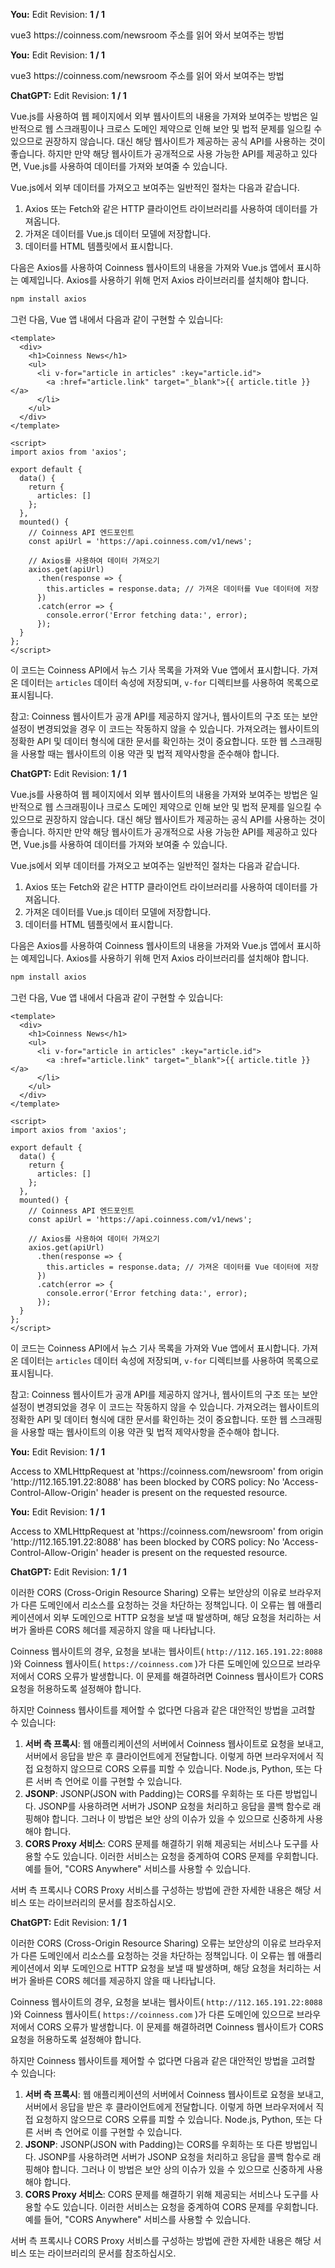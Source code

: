 **You:** Edit Revision: **1 / 1**
<div class="empty:hidden">vue3 https://coinness.com/newsroom 주소를 읽어 와서 보여주는 방법

**You:** Edit Revision: **1 / 1**
<div class="empty:hidden">vue3 https://coinness.com/newsroom 주소를 읽어 와서 보여주는 방법

**ChatGPT:** Edit Revision: **1 / 1**
<div class="markdown prose w-full break-words dark:prose-invert light">
Vue.js를 사용하여 웹 페이지에서 외부 웹사이트의 내용을 가져와 보여주는 방법은 일반적으로 웹 스크래핑이나 크로스 도메인 제약으로 인해 보안 및 법적 문제를 일으킬 수 있으므로 권장하지 않습니다. 대신 해당 웹사이트가 제공하는 공식 API를 사용하는 것이 좋습니다. 하지만 만약 해당 웹사이트가 공개적으로 사용 가능한 API를 제공하고 있다면, Vue.js를 사용하여 데이터를 가져와 보여줄 수 있습니다.

Vue.js에서 외부 데이터를 가져오고 보여주는 일반적인 절차는 다음과 같습니다.
<ol><li>Axios 또는 Fetch와 같은 HTTP 클라이언트 라이브러리를 사용하여 데이터를 가져옵니다.</li><li>가져온 데이터를 Vue.js 데이터 모델에 저장합니다.</li><li>데이터를 HTML 템플릿에서 표시합니다.</li></ol>
다음은 Axios를 사용하여 Coinness 웹사이트의 내용을 가져와 Vue.js 앱에서 표시하는 예제입니다. Axios를 사용하기 위해 먼저 Axios 라이브러리를 설치해야 합니다.

``` bash
npm install axios
```

그런 다음, Vue 앱 내에서 다음과 같이 구현할 수 있습니다:

``` vue
<template>
  <div>
    <h1>Coinness News</h1>
    <ul>
      <li v-for="article in articles" :key="article.id">
        <a :href="article.link" target="_blank">{{ article.title }}</a>
      </li>
    </ul>
  </div>
</template>

<script>
import axios from 'axios';

export default {
  data() {
    return {
      articles: []
    };
  },
  mounted() {
    // Coinness API 엔드포인트
    const apiUrl = 'https://api.coinness.com/v1/news';
    
    // Axios를 사용하여 데이터 가져오기
    axios.get(apiUrl)
      .then(response => {
        this.articles = response.data; // 가져온 데이터를 Vue 데이터에 저장
      })
      .catch(error => {
        console.error('Error fetching data:', error);
      });
  }
};
</script>
```

이 코드는 Coinness API에서 뉴스 기사 목록을 가져와 Vue 앱에서 표시합니다. 가져온 데이터는  `articles`  데이터 속성에 저장되며,  `v-for`  디렉티브를 사용하여 목록으로 표시됩니다.

참고: Coinness 웹사이트가 공개 API를 제공하지 않거나, 웹사이트의 구조 또는 보안 설정이 변경되었을 경우 이 코드는 작동하지 않을 수 있습니다. 가져오려는 웹사이트의 정확한 API 및 데이터 형식에 대한 문서를 확인하는 것이 중요합니다. 또한 웹 스크래핑을 사용할 때는 웹사이트의 이용 약관 및 법적 제약사항을 준수해야 합니다.

**ChatGPT:** Edit Revision: **1 / 1**
<div class="markdown prose w-full break-words dark:prose-invert light">
Vue.js를 사용하여 웹 페이지에서 외부 웹사이트의 내용을 가져와 보여주는 방법은 일반적으로 웹 스크래핑이나 크로스 도메인 제약으로 인해 보안 및 법적 문제를 일으킬 수 있으므로 권장하지 않습니다. 대신 해당 웹사이트가 제공하는 공식 API를 사용하는 것이 좋습니다. 하지만 만약 해당 웹사이트가 공개적으로 사용 가능한 API를 제공하고 있다면, Vue.js를 사용하여 데이터를 가져와 보여줄 수 있습니다.

Vue.js에서 외부 데이터를 가져오고 보여주는 일반적인 절차는 다음과 같습니다.
<ol><li>Axios 또는 Fetch와 같은 HTTP 클라이언트 라이브러리를 사용하여 데이터를 가져옵니다.</li><li>가져온 데이터를 Vue.js 데이터 모델에 저장합니다.</li><li>데이터를 HTML 템플릿에서 표시합니다.</li></ol>
다음은 Axios를 사용하여 Coinness 웹사이트의 내용을 가져와 Vue.js 앱에서 표시하는 예제입니다. Axios를 사용하기 위해 먼저 Axios 라이브러리를 설치해야 합니다.

``` bash
npm install axios
```

그런 다음, Vue 앱 내에서 다음과 같이 구현할 수 있습니다:

``` vue
<template>
  <div>
    <h1>Coinness News</h1>
    <ul>
      <li v-for="article in articles" :key="article.id">
        <a :href="article.link" target="_blank">{{ article.title }}</a>
      </li>
    </ul>
  </div>
</template>

<script>
import axios from 'axios';

export default {
  data() {
    return {
      articles: []
    };
  },
  mounted() {
    // Coinness API 엔드포인트
    const apiUrl = 'https://api.coinness.com/v1/news';
    
    // Axios를 사용하여 데이터 가져오기
    axios.get(apiUrl)
      .then(response => {
        this.articles = response.data; // 가져온 데이터를 Vue 데이터에 저장
      })
      .catch(error => {
        console.error('Error fetching data:', error);
      });
  }
};
</script>
```

이 코드는 Coinness API에서 뉴스 기사 목록을 가져와 Vue 앱에서 표시합니다. 가져온 데이터는  `articles`  데이터 속성에 저장되며,  `v-for`  디렉티브를 사용하여 목록으로 표시됩니다.

참고: Coinness 웹사이트가 공개 API를 제공하지 않거나, 웹사이트의 구조 또는 보안 설정이 변경되었을 경우 이 코드는 작동하지 않을 수 있습니다. 가져오려는 웹사이트의 정확한 API 및 데이터 형식에 대한 문서를 확인하는 것이 중요합니다. 또한 웹 스크래핑을 사용할 때는 웹사이트의 이용 약관 및 법적 제약사항을 준수해야 합니다.

**You:** Edit Revision: **1 / 1**
<div class="empty:hidden">Access to XMLHttpRequest at 'https://coinness.com/newsroom' from origin 'http://112.165.191.22:8088' has been blocked by CORS policy: No 'Access-Control-Allow-Origin' header is present on the requested resource.

**You:** Edit Revision: **1 / 1**
<div class="empty:hidden">Access to XMLHttpRequest at 'https://coinness.com/newsroom' from origin 'http://112.165.191.22:8088' has been blocked by CORS policy: No 'Access-Control-Allow-Origin' header is present on the requested resource.

**ChatGPT:** Edit Revision: **1 / 1**
<div class="markdown prose w-full break-words dark:prose-invert light">
이러한 CORS (Cross-Origin Resource Sharing) 오류는 보안상의 이유로 브라우저가 다른 도메인에서 리소스를 요청하는 것을 차단하는 정책입니다. 이 오류는 웹 애플리케이션에서 외부 도메인으로 HTTP 요청을 보낼 때 발생하며, 해당 요청을 처리하는 서버가 올바른 CORS 헤더를 제공하지 않을 때 나타납니다.

Coinness 웹사이트의 경우, 요청을 보내는 웹사이트( `http://112.165.191.22:8088` )와 Coinness 웹사이트( `https://coinness.com` )가 다른 도메인에 있으므로 브라우저에서 CORS 오류가 발생합니다. 이 문제를 해결하려면 Coinness 웹사이트가 CORS 요청을 허용하도록 설정해야 합니다.

하지만 Coinness 웹사이트를 제어할 수 없다면 다음과 같은 대안적인 방법을 고려할 수 있습니다:
<ol><li>
<strong>서버 측 프록시</strong>: 웹 애플리케이션의 서버에서 Coinness 웹사이트로 요청을 보내고, 서버에서 응답을 받은 후 클라이언트에게 전달합니다. 이렇게 하면 브라우저에서 직접 요청하지 않으므로 CORS 오류를 피할 수 있습니다. Node.js, Python, 또는 다른 서버 측 언어로 이를 구현할 수 있습니다.
</li><li>
<strong>JSONP</strong>: JSONP(JSON with Padding)는 CORS를 우회하는 또 다른 방법입니다. JSONP를 사용하려면 서버가 JSONP 요청을 처리하고 응답을 콜백 함수로 래핑해야 합니다. 그러나 이 방법은 보안 상의 이슈가 있을 수 있으므로 신중하게 사용해야 합니다.
</li><li>
<strong>CORS Proxy 서비스</strong>: CORS 문제를 해결하기 위해 제공되는 서비스나 도구를 사용할 수도 있습니다. 이러한 서비스는 요청을 중계하여 CORS 문제를 우회합니다. 예를 들어, "CORS Anywhere" 서비스를 사용할 수 있습니다.
</li></ol>
서버 측 프록시나 CORS Proxy 서비스를 구성하는 방법에 관한 자세한 내용은 해당 서비스 또는 라이브러리의 문서를 참조하십시오.

**ChatGPT:** Edit Revision: **1 / 1**
<div class="markdown prose w-full break-words dark:prose-invert light">
이러한 CORS (Cross-Origin Resource Sharing) 오류는 보안상의 이유로 브라우저가 다른 도메인에서 리소스를 요청하는 것을 차단하는 정책입니다. 이 오류는 웹 애플리케이션에서 외부 도메인으로 HTTP 요청을 보낼 때 발생하며, 해당 요청을 처리하는 서버가 올바른 CORS 헤더를 제공하지 않을 때 나타납니다.

Coinness 웹사이트의 경우, 요청을 보내는 웹사이트( `http://112.165.191.22:8088` )와 Coinness 웹사이트( `https://coinness.com` )가 다른 도메인에 있으므로 브라우저에서 CORS 오류가 발생합니다. 이 문제를 해결하려면 Coinness 웹사이트가 CORS 요청을 허용하도록 설정해야 합니다.

하지만 Coinness 웹사이트를 제어할 수 없다면 다음과 같은 대안적인 방법을 고려할 수 있습니다:
<ol><li>
<strong>서버 측 프록시</strong>: 웹 애플리케이션의 서버에서 Coinness 웹사이트로 요청을 보내고, 서버에서 응답을 받은 후 클라이언트에게 전달합니다. 이렇게 하면 브라우저에서 직접 요청하지 않으므로 CORS 오류를 피할 수 있습니다. Node.js, Python, 또는 다른 서버 측 언어로 이를 구현할 수 있습니다.
</li><li>
<strong>JSONP</strong>: JSONP(JSON with Padding)는 CORS를 우회하는 또 다른 방법입니다. JSONP를 사용하려면 서버가 JSONP 요청을 처리하고 응답을 콜백 함수로 래핑해야 합니다. 그러나 이 방법은 보안 상의 이슈가 있을 수 있으므로 신중하게 사용해야 합니다.
</li><li>
<strong>CORS Proxy 서비스</strong>: CORS 문제를 해결하기 위해 제공되는 서비스나 도구를 사용할 수도 있습니다. 이러한 서비스는 요청을 중계하여 CORS 문제를 우회합니다. 예를 들어, "CORS Anywhere" 서비스를 사용할 수 있습니다.
</li></ol>
서버 측 프록시나 CORS Proxy 서비스를 구성하는 방법에 관한 자세한 내용은 해당 서비스 또는 라이브러리의 문서를 참조하십시오.

